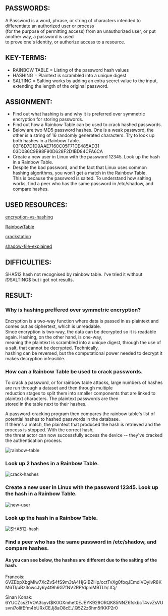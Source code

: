 ## PASSWORDS:

A Password is a word, phrase, or string of characters intended to differentiate an authorized user or process   
(for the purpose of permitting access) from an unauthorized user, or put another way, a password is used   
to prove one's identity, or authorize access to a resource.  

## KEY-TERMS:

* RAINBOW TABLE = Listing of the password hash values
* HASHING = Plaintext is scrambled into a unique digest
* SALTING = Salting works by adding an extra secret value to the input, extending the length of the original password.  

## ASSIGNMENT:

* Find out what hashing is and why it is preferred over symmetric encryption for storing passwords.  
* Find out how a Rainbow Table can be used to crack hashed passwords.  
* Below are two MD5 password hashes. One is a weak password, the other is a string of 16 randomly generated characters. Try to look up both hashes in a Rainbow Table.  
  03F6D7D1D9AAE7160C05F71CE485AD31  
  03D086C9B98F90D628F2D1BD84CFA6CA  
* Create a new user in Linux with the password 12345. Look up the hash in a Rainbow Table.  
* Despite the bad password, and the fact that Linux uses common hashing algorithms, you won’t get a match in the Rainbow Table.  
  This is because the password is salted. To understand how salting works, find a peer who has the same password in /etc/shadow, and compare hashes.  


## USED RESOURCES:

[encryption-vs-hashing](https://www.encryptionconsulting.com/education-center/encryption-vs-hashing)

[RainbowTable](https://www.techtarget.com/whatis/definition/rainbow-table)

[crackstation](https://crackstation.net/)

[shadow-file-explained](https://linuxize.com/post/etc-shadow-file/)

## DIFFICULTIES:

SHA512 hash not recognised by rainbow table. I've tried it without $ID$SALTING$ but i got not results.

## RESULT:

### Why is hashing preffered over symmetric encryption?  

Encryption is a two-way function where data is passed in as plaintext and comes out as ciphertext, which is unreadable.   
Since encryption is two-way, the data can be decrypted so it is readable again. Hashing, on the other hand, is one-way,   
meaning the plaintext is scrambled into a unique digest, through the use of a salt, that cannot be decrypted. Technically,  
hashing can be reversed, but the computational power needed to decrypt it makes decryption infeasible.  

### How can a Rainbow Table be used to crack passwords.

To crack a password, or for rainbow table attacks, large numbers of hashes are run through a dataset and then through multiple  
reduction stages to split them into smaller components that are linked to plaintext characters. The plaintext passwords are then  
stored in the table next to their hashes.  

A password-cracking program then compares the rainbow table's list of potential hashes to hashed passwords in the database.   
If there's a match, the plaintext that produced the hash is retrieved and the process is stopped. With the correct hash,   
the threat actor can now successfully access the device -- they've cracked the authentication process.

![rainbow-table](../00_includes/SCREENSHOTS/Security/SEC-07_rainbowtable.png)

###  Look up 2 hashes in a Rainbow Table.  

![crack-hashes](../00_includes/SCREENSHOTS/Security/SEC-07_crack-hash.png)

### Create a new user in Linux with the password 12345. Look up the hash in a Rainbow Table.  

![new-user](../00_includes/SCREENSHOTS/Security/SEC-07adduser.png)

### Look up the hash in a Rainbow Table.

![SHA512-hash](../00_includes/SCREENSHOTS/Security/SEC-07_sha512hash.png)

### Find a peer who has the same password in /etc/shadow, and compare hashes.

#### As you can see below, the hashes are different due to the salting of the hash.

Francois:  
$6$VZEbpXbgMiw7XcZv$4fS9m3tA4HjGIBZHp/cctTvXg0fbqJEmdiVQyIvR8KM6Tl/uBz3owcJy6y4t9h6G7fNV2RP/dpmMBTLh/.ICj/  

Sinan Konak:  
$6$YUCZcsZfVOA3cyvt$K0OXmhet0EJEYK929ORQK85NNZ6fskbcT4vvZsVUsvni7oIifEfm4bURxCEJj8aO8cE./.Q5Z2z6hm5fKKP2r0  